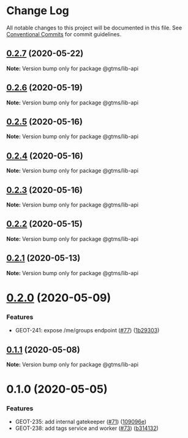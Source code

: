 # Change Log

All notable changes to this project will be documented in this file.
See [Conventional Commits](https://conventionalcommits.org) for commit guidelines.

## [0.2.7](https://github.com/mariusz-kabala/gtms-backend/compare/@gtms/lib-api@0.2.6...@gtms/lib-api@0.2.7) (2020-05-22)

**Note:** Version bump only for package @gtms/lib-api





## [0.2.6](https://github.com/mariusz-kabala/gtms-backend/compare/@gtms/lib-api@0.2.5...@gtms/lib-api@0.2.6) (2020-05-19)

**Note:** Version bump only for package @gtms/lib-api





## [0.2.5](https://github.com/mariusz-kabala/gtms-backend/compare/@gtms/lib-api@0.2.4...@gtms/lib-api@0.2.5) (2020-05-16)

**Note:** Version bump only for package @gtms/lib-api





## [0.2.4](https://github.com/mariusz-kabala/gtms-backend/compare/@gtms/lib-api@0.2.3...@gtms/lib-api@0.2.4) (2020-05-16)

**Note:** Version bump only for package @gtms/lib-api





## [0.2.3](https://github.com/mariusz-kabala/gtms-backend/compare/@gtms/lib-api@0.2.2...@gtms/lib-api@0.2.3) (2020-05-16)

**Note:** Version bump only for package @gtms/lib-api





## [0.2.2](https://github.com/mariusz-kabala/gtms-backend/compare/@gtms/lib-api@0.2.1...@gtms/lib-api@0.2.2) (2020-05-15)

**Note:** Version bump only for package @gtms/lib-api





## [0.2.1](https://github.com/mariusz-kabala/gtms-backend/compare/@gtms/lib-api@0.2.0...@gtms/lib-api@0.2.1) (2020-05-13)

**Note:** Version bump only for package @gtms/lib-api





# [0.2.0](https://github.com/mariusz-kabala/gtms-backend/compare/@gtms/lib-api@0.1.1...@gtms/lib-api@0.2.0) (2020-05-09)


### Features

* GEOT-241: expose /me/groups endpoint ([#77](https://github.com/mariusz-kabala/gtms-backend/issues/77)) ([1b29303](https://github.com/mariusz-kabala/gtms-backend/commit/1b29303b24758cf7e06c1f4b40156d467f4602d8))





## [0.1.1](https://github.com/mariusz-kabala/gtms-backend/compare/@gtms/lib-api@0.1.0...@gtms/lib-api@0.1.1) (2020-05-08)

**Note:** Version bump only for package @gtms/lib-api





# 0.1.0 (2020-05-05)


### Features

* GEOT-235: add internal gatekeeper ([#71](https://github.com/mariusz-kabala/gtms-backend/issues/71)) ([109096e](https://github.com/mariusz-kabala/gtms-backend/commit/109096e31e7bfa633dab1f0358a085e1922c4884))
* GEOT-238: add tags service and worker ([#73](https://github.com/mariusz-kabala/gtms-backend/issues/73)) ([b314132](https://github.com/mariusz-kabala/gtms-backend/commit/b314132f9f36eab82a7ccf077cf6a278cb3df633))

